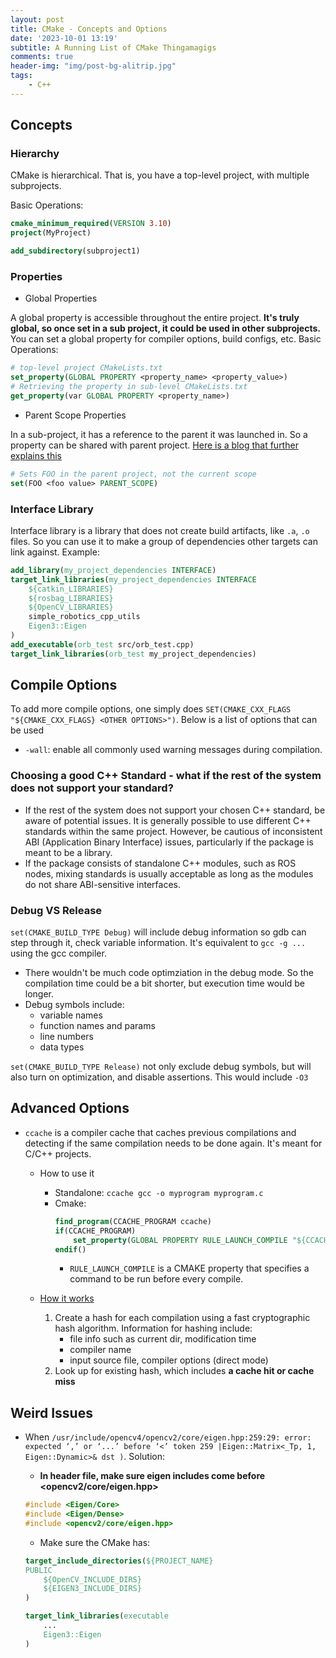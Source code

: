 ```yaml
---
layout: post
title: CMake - Concepts and Options
date: '2023-10-01 13:19'
subtitle: A Running List of CMake Thingamagigs
comments: true
header-img: "img/post-bg-alitrip.jpg"
tags:
    - C++
---
```


## Concepts

### Hierarchy

CMake is hierarchical. That is, you have a top-level project, with multiple subprojects.

Basic Operations:

```cmake
cmake_minimum_required(VERSION 3.10)
project(MyProject)

add_subdirectory(subproject1)
```

### Properties

- Global Properties

A global property is accessible throughout the entire project. **It's truly global, so once set in a sub project, it could be used in other subprojects.**
You can set a global property for compiler options, build configs, etc. 
Basic Operations:

```cmake
# top-level project CMakeLists.txt
set_property(GLOBAL PROPERTY <property_name> <property_value>)
# Retrieving the property in sub-level CMakeLists.txt
get_property(var GLOBAL PROPERTY <property_name>)
```

- Parent Scope Properties

In a sub-project, it has a reference to the parent it was launched in. So a property can be shared with parent project. [Here is a blog that further explains this](https://www.mgaudet.ca/technical/2017/8/31/some-notes-on-cmake-variables-and-scopes)

```cmake
# Sets FOO in the parent project, not the current scope
set(FOO <foo value> PARENT_SCOPE)
```

### Interface Library

Interface library is a library that does not create build artifacts, like `.a`, `.o` files. So you can use it to make a group of dependencies other targets can link against. Example:

```cmake
add_library(my_project_dependencies INTERFACE)
target_link_libraries(my_project_dependencies INTERFACE
    ${catkin_LIBRARIES}
    ${rosbag_LIBRARIES}
    ${OpenCV_LIBRARIES}
    simple_robotics_cpp_utils
    Eigen3::Eigen
)
add_executable(orb_test src/orb_test.cpp)
target_link_libraries(orb_test my_project_dependencies)
```

## Compile Options

To add more compile options, one simply does `SET(CMAKE_CXX_FLAGS "${CMAKE_CXX_FLAGS} <OTHER OPTIONS>")`. Below is a list of options that can be used

- `-wall`: enable all commonly used warning messages during compilation.

### Choosing a good C++ Standard - what if the rest of the system does not support your standard?

- If the rest of the system does not support your chosen C++ standard, be aware of potential issues.
It is generally possible to use different C++ standards within the same project. However, be cautious of inconsistent ABI (Application Binary Interface) issues, particularly if the package is meant to be a library.
- If the package consists of standalone C++ modules, such as ROS nodes, mixing standards is usually acceptable as long as the modules do not share ABI-sensitive interfaces.

### Debug VS Release

`set(CMAKE_BUILD_TYPE Debug)` will include debug information so gdb can step through it, check variable information. It's equivalent to `gcc -g ...` using the gcc compiler.

- There wouldn't be much code optimziation in the debug mode. So the compilation time could be a bit shorter, but execution time would be longer.
- Debug symbols include: 
    - variable names
    - function names and params
    - line numbers
    - data types

`set(CMAKE_BUILD_TYPE Release)` not only exclude debug symbols, but will also turn on optimization, and disable assertions. This would include `-O3`

## Advanced Options

- `ccache` is a compiler cache that caches previous compilations and detecting if the same compilation needs to be done again. It's meant for C/C++ projects.
    - How to use it
        - Standalone: `ccache gcc -o myprogram myprogram.c`
        - Cmake:
            ```cmake
            find_program(CCACHE_PROGRAM ccache)
            if(CCACHE_PROGRAM)
                set_property(GLOBAL PROPERTY RULE_LAUNCH_COMPILE "${CCACHE_PROGRAM}")
            endif()
            ```
            - `RULE_LAUNCH_COMPILE` is a CMAKE property that specifies a command to be run before every compile.

    - [How it works](https://ccache.dev/manual/4.8.2.html#_how_ccache_works)
        1. Create a hash for each compilation using a fast cryptographic hash algorithm. Information for hashing include:
            - file info such as current dir, modification time
            - compiler name
            - input source file, compiler options (direct mode)
        2. Look up for existing hash, which includes **a cache hit or cache miss**
        
## Weird Issues 

- When `/usr/include/opencv4/opencv2/core/eigen.hpp:259:29: error: expected ‘,’ or ‘...’ before ‘<’ token 259 |Eigen::Matrix<_Tp, 1, Eigen::Dynamic>& dst )`. Solution:
    - **In header file, make sure eigen includes come before <opencv2/core/eigen.hpp>**
    
    ```cpp
    #include <Eigen/Core>
    #include <Eigen/Dense>
    #include <opencv2/core/eigen.hpp>
    ```
    
    - Make sure the CMake has:

    ```cmake
    target_include_directories(${PROJECT_NAME}
    PUBLIC 
        ${OpenCV_INCLUDE_DIRS}
        ${EIGEN3_INCLUDE_DIRS}
    )
    
    target_link_libraries(executable 
        ...
        Eigen3::Eigen
    )
    ```